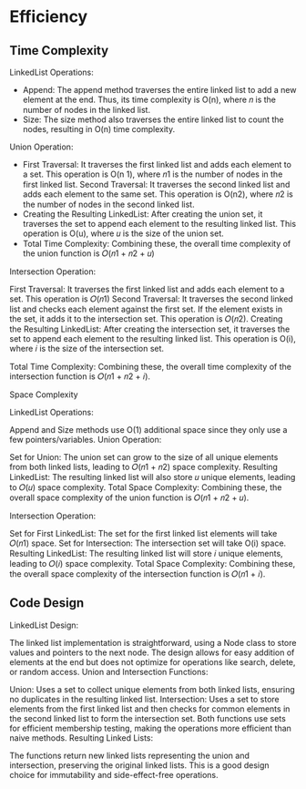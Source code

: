 # Efficiency

## Time Complexity

LinkedList Operations:

- Append: The append method traverses the entire linked list to add a new element at the end. Thus, its time complexity is O(n), where 𝑛 is the number of nodes in the linked list.
- Size: The size method also traverses the entire linked list to count the nodes, resulting in O(n) time complexity.

Union Operation:

- First Traversal: It traverses the first linked list and adds each element to a set. This operation is O(n 1), where 𝑛1 is the number of nodes in the first linked list.
Second Traversal: It traverses the second linked list and adds each element to the same set. This operation is O(n2), where 𝑛2 is the number of nodes in the second linked list.
- Creating the Resulting LinkedList: After creating the union set, it traverses the set to append each element to the resulting linked list. This operation is O(u), where 𝑢 is the size of the union set.
- Total Time Complexity: Combining these, the overall time complexity of the union function is 𝑂(𝑛1 + 𝑛2 + 𝑢)

Intersection Operation:

First Traversal: It traverses the first linked list and adds each element to a set. This operation is 𝑂(𝑛1)
Second Traversal: It traverses the second linked list and checks each element against the first set. If the element exists in the set, it adds it to the intersection set. This operation is 𝑂(𝑛2).
Creating the Resulting LinkedList: After creating the intersection set, it traverses the set to append each element to the resulting linked list. This operation is  O(i), where 𝑖 is the size of the intersection set.

Total Time Complexity: Combining these, the overall time complexity of the intersection function is 𝑂(𝑛1 + 𝑛2 + 𝑖).

Space Complexity

LinkedList Operations:

Append and Size methods use O(1) additional space since they only use a few pointers/variables.
Union Operation:

Set for Union: The union set can grow to the size of all unique elements from both linked lists, leading to 𝑂(𝑛1 + 𝑛2) space complexity.
Resulting LinkedList: The resulting linked list will also store 𝑢 unique elements, leading to 𝑂(𝑢) space complexity.
Total Space Complexity: Combining these, the overall space complexity of the union function is 𝑂(𝑛1 + 𝑛2 + 𝑢).

Intersection Operation:

Set for First LinkedList: The set for the first linked list elements will take 𝑂(𝑛1) space.
Set for Intersection: The intersection set will take O(i) space.
Resulting LinkedList: The resulting linked list will store 𝑖 unique elements, leading to 𝑂(𝑖) space complexity.
Total Space Complexity: Combining these, the overall space complexity of the intersection function is 𝑂(𝑛1 + 𝑖).

## Code Design

LinkedList Design:

The linked list implementation is straightforward, using a Node class to store values and pointers to the next node.
The design allows for easy addition of elements at the end but does not optimize for operations like search, delete, or random access.
Union and Intersection Functions:

Union: Uses a set to collect unique elements from both linked lists, ensuring no duplicates in the resulting linked list.
Intersection: Uses a set to store elements from the first linked list and then checks for common elements in the second linked list to form the intersection set.
Both functions use sets for efficient membership testing, making the operations more efficient than naive methods.
Resulting Linked Lists:

The functions return new linked lists representing the union and intersection, preserving the original linked lists. This is a good design choice for immutability and side-effect-free operations.

